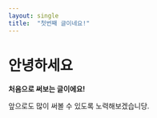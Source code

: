 ```yaml
---
layout: single
title:  "첫번째 글이네요!"
---
```


# 안녕하세요

**처음으로 써보는 글이에요!**

앞으로도 많이 써볼 수 있도록 노력해보겠습니당.
